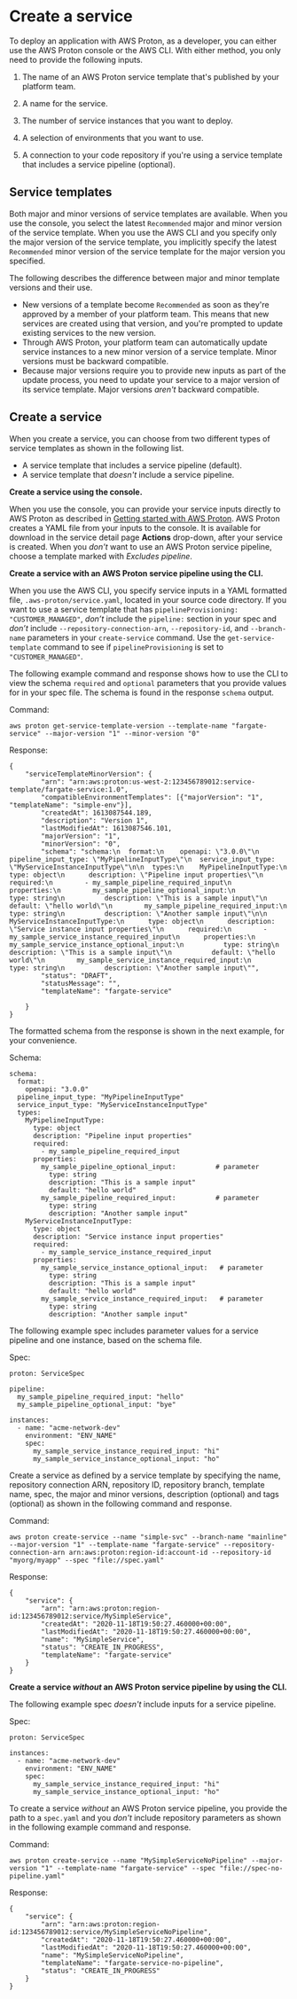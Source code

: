 # Create a service<a name="ug-svc-create"></a>

To deploy an application with AWS Proton, as a developer, you can either use the AWS Proton console or the AWS CLI\. With either method, you only need to provide the following inputs\.

1. The name of an AWS Proton service template that's published by your platform team\.

1. A name for the service\.

1. The number of service instances that you want to deploy\.

1. A selection of environments that you want to use\.

1. A connection to your code repository if you're using a service template that includes a service pipeline \(optional\)\.

## Service templates<a name="ug-svc-templates"></a>

Both major and minor versions of service templates are available\. When you use the console, you select the latest `Recommended` major and minor version of the service template\. When you use the AWS CLI and you specify only the major version of the service template, you implicitly specify the latest `Recommended` minor version of the service template for the major version you specified\.

The following describes the difference between major and minor template versions and their use\.
+ New versions of a template become `Recommended` as soon as they're approved by a member of your platform team\. This means that new services are created using that version, and you're prompted to update existing services to the new version\.
+ Through AWS Proton, your platform team can automatically update service instances to a new minor version of a service template\. Minor versions must be backward compatible\. 
+ Because major versions require you to provide new inputs as part of the update process, you need to update your service to a major version of its service template\. Major versions *aren't* backward compatible\.

## Create a service<a name="svc-create-process"></a>

When you create a service, you can choose from two different types of service templates as shown in the following list\.
+ A service template that includes a service pipeline \(default\)\.
+ A service template that *doesn't* include a service pipeline\.

**Create a service using the console\.**

When you use the console, you can provide your service inputs directly to AWS Proton as described in [Getting started with AWS Proton](ug-getting-started.md)\. AWS Proton creates a YAML file from your inputs to the console\. It is available for download in the service detail page **Actions** drop\-down, after your service is created\. When you *don't* want to use an AWS Proton service pipeline, choose a template marked with *Excludes pipeline*\.

**Create a service with an AWS Proton service pipeline using the CLI\.**

When you use the AWS CLI, you specify service inputs in a YAML formatted file, `.aws-proton/service.yaml`, located in your source code directory\. If you want to use a service template that has `pipelineProvisioning: "CUSTOMER_MANAGED"`, *don’t* include the `pipeline:` section in your spec and *don’t* include `--repository-connection-arn`, `--repository-id`, and `--branch-name` parameters in your `create-service` command\. Use the `get-service-template` command to see if `pipelineProvisioning` is set to `"CUSTOMER_MANAGED"`\.

The following example command and response shows how to use the CLI to view the schema `required` and `optional` parameters that you provide values for in your spec file\. The schema is found in the response `schema` output\.

Command:

```
aws proton get-service-template-version --template-name "fargate-service" --major-version "1" --minor-version "0"
```

Response:

```
{
    "serviceTemplateMinorVersion": {
        "arn": "arn:aws:proton:us-west-2:123456789012:service-template/fargate-service:1.0",
        "compatibleEnvironmentTemplates": [{"majorVersion": "1", "templateName": "simple-env"}],
        "createdAt": 1613087544.189,
        "description": "Version 1",
        "lastModifiedAt": 1613087546.101,
        "majorVersion": "1",        
        "minorVersion": "0",
        "schema": "schema:\n  format:\n    openapi: \"3.0.0\"\n  pipeline_input_type: \"MyPipelineInputType\"\n  service_input_type: \"MyServiceInstanceInputType\"\n\n  types:\n    MyPipelineInputType:\n      type: object\n      description: \"Pipeline input properties\"\n      required:\n        - my_sample_pipeline_required_input\n      properties:\n        my_sample_pipeline_optional_input:\n          type: string\n          description: \"This is a sample input\"\n          default: \"hello world\"\n        my_sample_pipeline_required_input:\n          type: string\n          description: \"Another sample input\"\n\n    MyServiceInstanceInputType:\n      type: object\n      description: \"Service instance input properties\"\n      required:\n        - my_sample_service_instance_required_input\n      properties:\n        my_sample_service_instance_optional_input:\n          type: string\n          description: \"This is a sample input\"\n          default: \"hello world\"\n        my_sample_service_instance_required_input:\n          type: string\n          description: \"Another sample input\"",
        "status": "DRAFT",
        "statusMessage": "",        
        "templateName": "fargate-service"
        
    }
}
```

The formatted schema from the response is shown in the next example, for your convenience\.

Schema:

```
schema:
  format:
    openapi: "3.0.0"
  pipeline_input_type: "MyPipelineInputType"
  service_input_type: "MyServiceInstanceInputType"
  types:
    MyPipelineInputType:
      type: object
      description: "Pipeline input properties"
      required:
        - my_sample_pipeline_required_input
      properties:
        my_sample_pipeline_optional_input:          # parameter
          type: string
          description: "This is a sample input"
          default: "hello world"
        my_sample_pipeline_required_input:          # parameter
          type: string
          description: "Another sample input"
    MyServiceInstanceInputType:
      type: object
      description: "Service instance input properties"
      required:
        - my_sample_service_instance_required_input
      properties:
        my_sample_service_instance_optional_input:   # parameter
          type: string
          description: "This is a sample input"
          default: "hello world"
        my_sample_service_instance_required_input:   # parameter
          type: string
          description: "Another sample input"
```

The following example spec includes parameter values for a service pipeline and one instance, based on the schema file\.

Spec:

```
proton: ServiceSpec

pipeline:
  my_sample_pipeline_required_input: "hello"
  my_sample_pipeline_optional_input: "bye"

instances:
  - name: "acme-network-dev"
    environment: "ENV_NAME"
    spec:
      my_sample_service_instance_required_input: "hi"
      my_sample_service_instance_optional_input: "ho"
```

Create a service as defined by a service template by specifying the name, repository connection ARN, repository ID, repository branch, template name, spec, the major and minor versions, description \(optional\) and tags \(optional\) as shown in the following command and response\.

Command:

```
aws proton create-service --name "simple-svc" --branch-name "mainline" --major-version "1" --template-name "fargate-service" --repository-connection-arn arn:aws:proton:region-id:account-id --repository-id "myorg/myapp" --spec "file://spec.yaml"
```

Response:

```
{
    "service": {
        "arn": "arn:aws:proton:region-id:123456789012:service/MySimpleService",
        "createdAt": "2020-11-18T19:50:27.460000+00:00",
        "lastModifiedAt": "2020-11-18T19:50:27.460000+00:00",
        "name": "MySimpleService",
        "status": "CREATE_IN_PROGRESS",
        "templateName": "fargate-service"
    }
}
```

**Create a service *without* an AWS Proton service pipeline by using the CLI\.**

The following example spec *doesn't* include inputs for a service pipeline\.

Spec:

```
proton: ServiceSpec

instances:
  - name: "acme-network-dev"
    environment: "ENV_NAME"
    spec:
      my_sample_service_instance_required_input: "hi"
      my_sample_service_instance_optional_input: "ho"
```

To create a service *without* an AWS Proton service pipeline, you provide the path to a `spec.yaml` and you *don't* include repository parameters as shown in the following example command and response\.

Command:

```
aws proton create-service --name "MySimpleServiceNoPipeline" --major-version "1" --template-name "fargate-service" --spec "file://spec-no-pipeline.yaml"
```

Response:

```
{
    "service": {
        "arn": "arn:aws:proton:region-id:123456789012:service/MySimpleServiceNoPipeline",
        "createdAt": "2020-11-18T19:50:27.460000+00:00",
        "lastModifiedAt": "2020-11-18T19:50:27.460000+00:00",
        "name": "MySimpleServiceNoPipeline",
        "templateName": "fargate-service-no-pipeline",
        "status": "CREATE_IN_PROGRESS"
    }
}
```